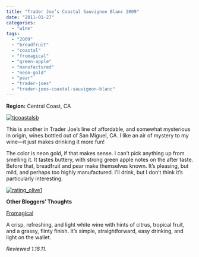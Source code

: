 ```yaml
---
title: "Trader Joe’s Coastal Sauvignon Blanc 2009"
date: "2011-01-27"
categories: 
  - "wine"
tags: 
  - "2009"
  - "breadfruit"
  - "coastal"
  - "fromagical"
  - "green-apple"
  - "manufactured"
  - "neon-gold"
  - "pear"
  - "trader-joes"
  - "trader-joes-coastal-sauvignon-blanc"
---
```


**Region:** Central Coast, CA

[![](http://s3.amazonaws.com/thegourmez-wpmedia/2011/01/tjcoastalsb.jpg "tjcoastalsb")](http://s3.amazonaws.com/thegourmez-wpmedia/2011/01/tjcoastalsb.jpg)

This is another in Trader Joe’s line of affordable, and somewhat mysterious in origin, wines bottled out of San Miguel, CA. I like an air of mystery to my wine—it just makes drinking it more fun!

The color is neon gold, if that makes sense. I can’t pick anything up from smelling it. It tastes buttery, with strong green apple notes on the after taste. Before that, breadfruit and pear make themselves known. It’s pleasing, but mild, and perhaps too highly manufactured. I’ll drink, but I don’t think it’s particularly interesting.

[![](http://s3.amazonaws.com/thegourmez-wpmedia/2009/04/rating_olive1.gif "rating_olive1")](http://s3.amazonaws.com/thegourmez-wpmedia/2009/04/rating_olive1.gif)

**Other Bloggers’ Thoughts**

[Fromagical](http://fromagical.blogspot.com/2010/12/day-three-hundred-and-six-preview-of.html)

A crisp, refreshing, and light white wine with hints of citrus, tropical fruit, and a grassy, flinty finish. It’s simple, straightforward, easy drinking, and light on the wallet.

_Reviewed 1.18.11._

